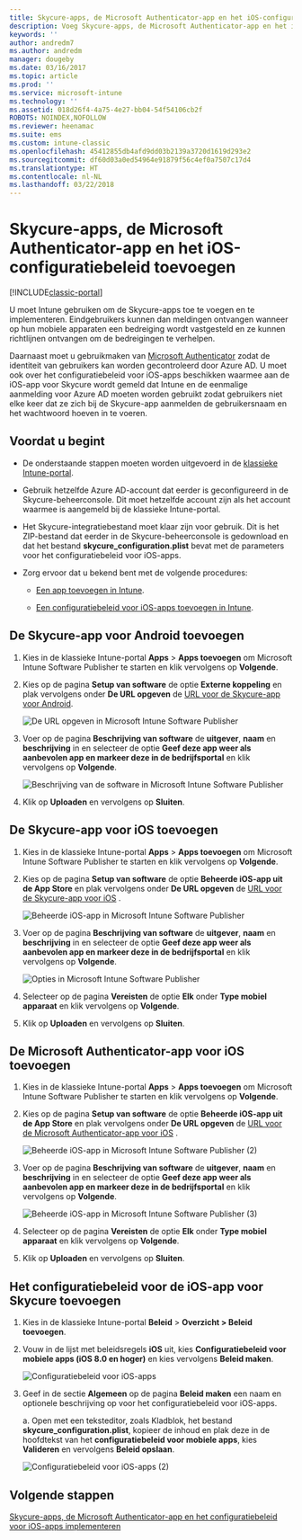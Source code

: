 ```yaml
---
title: Skycure-apps, de Microsoft Authenticator-app en het iOS-configuratiebeleid toevoegen
description: Voeg Skycure-apps, de Microsoft Authenticator-app en het iOS-configuratiebeleid toe in de klassieke Intune-portal.
keywords: ''
author: andredm7
ms.author: andredm
manager: dougeby
ms.date: 03/16/2017
ms.topic: article
ms.prod: ''
ms.service: microsoft-intune
ms.technology: ''
ms.assetid: 018d26f4-4a75-4e27-bb04-54f54106cb2f
ROBOTS: NOINDEX,NOFOLLOW
ms.reviewer: heenamac
ms.suite: ems
ms.custom: intune-classic
ms.openlocfilehash: 45412855db4afd9dd03b2139a3720d1619d293e2
ms.sourcegitcommit: df60d03a0ed54964e91879f56c4ef0a7507c17d4
ms.translationtype: HT
ms.contentlocale: nl-NL
ms.lasthandoff: 03/22/2018
---
```

# <a name="add-skycure-apps-microsoft-authenticator-app-and-ios-configuration-policy"></a>Skycure-apps, de Microsoft Authenticator-app en het iOS-configuratiebeleid toevoegen

[!INCLUDE[classic-portal](../includes/classic-portal.md)]

U moet Intune gebruiken om de Skycure-apps toe te voegen en te implementeren. Eindgebruikers kunnen dan meldingen ontvangen wanneer op hun mobiele apparaten een bedreiging wordt vastgesteld en ze kunnen richtlijnen ontvangen om de bedreigingen te verhelpen.

Daarnaast moet u gebruikmaken van [Microsoft Authenticator](https://docs.microsoft.com/azure/multi-factor-authentication/end-user/microsoft-authenticator-app-how-to) zodat de identiteit van gebruikers kan worden gecontroleerd door Azure AD. U moet ook over het configuratiebeleid voor iOS-apps beschikken waarmee aan de iOS-app voor Skycure wordt gemeld dat Intune en de eenmalige aanmelding voor Azure AD moeten worden gebruikt zodat gebruikers niet elke keer dat ze zich bij de Skycure-app aanmelden de gebruikersnaam en het wachtwoord hoeven in te voeren.

## <a name="before-you-begin"></a>Voordat u begint

-   De onderstaande stappen moeten worden uitgevoerd in de [klassieke Intune-portal](https://manage.microsoft.com/).

-   Gebruik hetzelfde Azure AD-account dat eerder is geconfigureerd in de Skycure-beheerconsole. Dit moet hetzelfde account zijn als het account waarmee is aangemeld bij de klassieke Intune-portal.

-   Het Skycure-integratiebestand moet klaar zijn voor gebruik. Dit is het ZIP-bestand dat eerder in de Skycure-beheerconsole is gedownload en dat het bestand **skycure\_configuration.plist** bevat met de parameters voor het configuratiebeleid voor iOS-apps.

-   Zorg ervoor dat u bekend bent met de volgende procedures:

    -   [Een app toevoegen in Intune](/intune-classic/deploy-use/add-apps).

    -   [Een configuratiebeleid voor iOS-apps toevoegen in Intune](/intune-classic/deploy-use/configure-ios-apps-with-mobile-app-configuration-policies-in-microsoft-intune).

## <a name="to-add-the-skycure-app-for-android"></a>De Skycure-app voor Android toevoegen

1.  Kies in de klassieke Intune-portal **Apps** &gt; **Apps toevoegen** om Microsoft Intune Software Publisher te starten en klik vervolgens op **Volgende**.

2.  Kies op de pagina **Setup van software** de optie **Externe koppeling** en plak vervolgens onder **De URL opgeven** de [URL voor de Skycure-app voor Android](https://play.google.com/store/apps/details?id=com.skycure.skycure).

    ![De URL opgeven in Microsoft Intune Software Publisher](../media/mtp/skycure-add-apps-1.png)

3.  Voer op de pagina **Beschrijving van software** de **uitgever**, **naam** en **beschrijving** in en selecteer de optie **Geef deze app weer als aanbevolen app en markeer deze in de bedrijfsportal** en klik vervolgens op **Volgende**.

    ![Beschrijving van de software in Microsoft Intune Software Publisher](../media/mtp/skycure-add-apps-2.png)

4.  Klik op **Uploaden** en vervolgens op **Sluiten**.

## <a name="to-add-the-skycure-app-for-ios"></a>De Skycure-app voor iOS toevoegen

1.  Kies in de klassieke Intune-portal **Apps** &gt; **Apps toevoegen** om Microsoft Intune Software Publisher te starten en klik vervolgens op **Volgende**.

2.  Kies op de pagina **Setup van software** de optie **Beheerde iOS-app uit de App Store** en plak vervolgens onder **De URL opgeven** de [URL voor de Skycure-app voor iOS](https://itunes.apple.com/us/app/skycure/id695620821?mt=8) .

    ![Beheerde iOS-app in Microsoft Intune Software Publisher](../media/mtp/skycure-add-apps-3.png)

3.  Voer op de pagina **Beschrijving van software** de **uitgever**, **naam** en **beschrijving** in en selecteer de optie **Geef deze app weer als aanbevolen app en markeer deze in de bedrijfsportal** en klik vervolgens op **Volgende**.

    ![Opties in Microsoft Intune Software Publisher](../media/mtp/skycure-add-apps-4.png)

4.  Selecteer op de pagina **Vereisten** de optie **Elk** onder **Type mobiel apparaat** en klik vervolgens op **Volgende**.

5.  Klik op **Uploaden** en vervolgens op **Sluiten**.

## <a name="to-add-the-microsoft-authenticator-app-for-ios"></a>De Microsoft Authenticator-app voor iOS toevoegen

1.  Kies in de klassieke Intune-portal **Apps** &gt; **Apps toevoegen** om Microsoft Intune Software Publisher te starten en klik vervolgens op **Volgende**.

2.  Kies op de pagina **Setup van software** de optie **Beheerde iOS-app uit de App Store** en plak vervolgens onder **De URL opgeven** de [URL voor de Microsoft Authenticator-app voor iOS](https://itunes.apple.com/us/app/microsoft-authenticator/id983156458?mt=8) .

    ![Beheerde iOS-app in Microsoft Intune Software Publisher (2)](../media/mtp/skycure-add-apps-5.png)

3.  Voer op de pagina **Beschrijving van software** de **uitgever**, **naam** en **beschrijving** in en selecteer de optie **Geef deze app weer als aanbevolen app en markeer deze in de bedrijfsportal** en klik vervolgens op **Volgende**.

    ![Beheerde iOS-app in Microsoft Intune Software Publisher (3)](../media/mtp/skycure-add-apps-6.png)

4.  Selecteer op de pagina **Vereisten** de optie **Elk** onder **Type mobiel apparaat** en klik vervolgens op **Volgende**.

5.  Klik op **Uploaden** en vervolgens op **Sluiten**.

## <a name="to-add-the-skycure-ios-app-configuration-policy"></a>Het configuratiebeleid voor de iOS-app voor Skycure toevoegen

1.  Kies in de klassieke Intune-portal **Beleid** &gt; **Overzicht &gt; Beleid toevoegen**.

2.  Vouw in de lijst met beleidsregels **iOS** uit, kies **Configuratiebeleid voor mobiele apps (iOS 8.0 en hoger)** en kies vervolgens **Beleid maken**.

    ![Configuratiebeleid voor iOS-apps](../media/mtp/skycure-add-apps-7.png)

3.  Geef in de sectie **Algemeen** op de pagina **Beleid maken** een naam en optionele beschrijving op voor het configuratiebeleid voor iOS-apps.

    a.  Open met een teksteditor, zoals Kladblok, het bestand **skycure\_configuration.plist**, kopieer de inhoud en plak deze in de hoofdtekst van het **configuratiebeleid voor mobiele apps**, kies **Valideren** en vervolgens **Beleid opslaan**.

       ![Configuratiebeleid voor iOS-apps (2)](../media/mtp/skycure-add-apps-8.png)

## <a name="next-steps"></a>Volgende stappen

[Skycure-apps, de Microsoft Authenticator-app en het configuratiebeleid voor iOS-apps implementeren](/intune-classic/deploy-use/deploy-skycure-apps-microsoft-authenticator-app-and-ios-app-configuration-policy)
